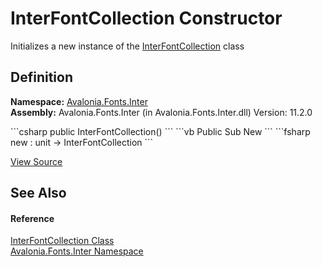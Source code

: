 # InterFontCollection Constructor


Initializes a new instance of the <a href="T_Avalonia_Fonts_Inter_InterFontCollection">InterFontCollection</a> class



## Definition
**Namespace:** <a href="N_Avalonia_Fonts_Inter">Avalonia.Fonts.Inter</a>  
**Assembly:** Avalonia.Fonts.Inter (in Avalonia.Fonts.Inter.dll) Version: 11.2.0

<Tabs groupId="api-code-preview">
<TabItem value="csharp" label="C#">
```csharp
public InterFontCollection()
```
</TabItem>
<TabItem value="vb" label="VB">
```vb
Public Sub New
```
</TabItem>
<TabItem value="fsharp" label="F#">
```fsharp
new : unit -> InterFontCollection
```
</TabItem>
</Tabs>



<a href="https://github.com/AvaloniaUI/Avalonia/tree/master/src/Avalonia.Fonts.Inter/InterFontCollection.cs#L8" title="View the source code">View Source</a>



## See Also


#### Reference
<a href="T_Avalonia_Fonts_Inter_InterFontCollection">InterFontCollection Class</a>  
<a href="N_Avalonia_Fonts_Inter">Avalonia.Fonts.Inter Namespace</a>  
